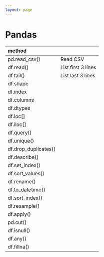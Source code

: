 ```yaml
---
layout: page
---
```


# Pandas

| method | |
|:--|:--|
| pd.read_csv() | Read CSV |
| df.read() | List first 3 lines |
| df.tail() | List last 3 lines |
| df.shape | |
| df.index | |
| df.columns | |
| df.dtypes | |
| df.loc[] | |
| df.iloc[] | |
| df.query() | |
| df.unique() | |
| df.drop_duplicates() | |
| df.describe() | |
| df.set_index() | |
| df.sort_values() | |
| df.rename() | |
| df.to_datetime() | |
| df.sort_index() | |
| df.resample() | |
| df.apply() | |
| pd.cut() | |
| df.isnull() | |
| df.any() | |
| df.fillna() | |

